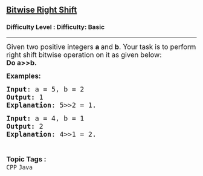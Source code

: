 <h2><a href="https://www.geeksforgeeks.org/problems/bitwise-right-shift/1?page=1&difficulty=Basic&status=unsolved,attempted&sortBy=accuracy">Bitwise Right Shift</a></h2><h3>Difficulty Level : Difficulty: Basic</h3><hr><div class="problems_problem_content__Xm_eO"><p><span style="font-size: 18px;">Given two positive integers <strong>a </strong>and <strong>b</strong>. Your task is to perform right shift bitwise operation&nbsp;on it as given below:<br><strong>Do&nbsp;</strong><strong>a&gt;&gt;b.</strong></span></p>
<p><span style="font-size: 18px;"><strong>Examples:</strong></span></p>
<pre><span style="font-size: 18px;"><strong>Input</strong>: a = 5, b = 2
<strong>Output:</strong> 1 
<strong>Explanation</strong>: 5&gt;&gt;2 = 1.</span></pre>
<pre><span style="font-size: 18px;"><strong>Input: </strong>a = 4, b = 1
<strong>Output:</strong> 2
<strong>Explanation</strong>: 4&gt;&gt;1 = 2.</span></pre></div><br><p><span style=font-size:18px><strong>Topic Tags : </strong><br><code>CPP</code>&nbsp;<code>Java</code>&nbsp;